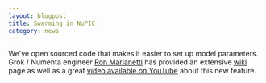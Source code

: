 ```yaml
---
layout: blogpost
title: Swarming in NuPIC
category: news
---
```


We've open sourced code that makes it easier to set up model parameters. Grok / Numenta engineer [Ron Marianetti](https://github.com/rmarianetti) has provided an extensive [wiki](https://github.com/numenta/nupic/wiki/Running-Swarms) page as well as a great <a href="http://www.youtube.com/watch?v=xYPKjKQ4YZ0" rel="prettyPhoto" title="">video available on YouTube</a> about this new feature.
